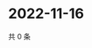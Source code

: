 # 2022-11-16

共 0 条

<!-- BEGIN WEIBO -->
<!-- 最后更新时间 Wed Nov 16 2022 06:00:57 GMT+0800 (China Standard Time) -->

<!-- END WEIBO -->
